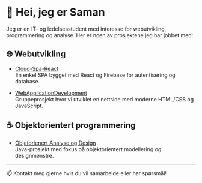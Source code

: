 # 👋 Hei, jeg er Saman

Jeg er en IT- og ledelsesstudent med interesse for webutvikling, programmering og analyse. Her er noen av prosjektene jeg har jobbet med:

## 🌐 Webutvikling
- [Cloud-Spa-React](https://github.com/Hussein-Ali-Shamarti/Cloud-Spa-React)  
  En enkel SPA bygget med React og Firebase for autentisering og database.

- [WebApplicationDevelopment](https://github.com/Hussein-Ali-Shamarti/WebApplicationDevelopment)  
  Gruppeprosjekt hvor vi utviklet en nettside med moderne HTML/CSS og JavaScript.

## ☕ Objektorientert programmering
- [Objetorienert Analyse og Design](https://github.com/agyCoding/Objetorientert-Analyse-Design)  
  Java-prosjekt med fokus på objektorientert modellering og designmønstre.

---

📫 Kontakt meg gjerne hvis du vil samarbeide eller har spørsmål!

